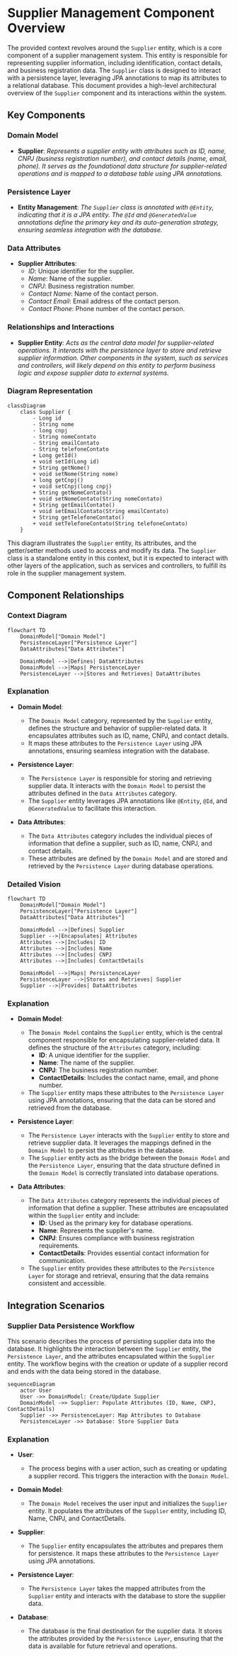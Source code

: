 # Supplier Management Component Overview

The provided context revolves around the `Supplier` entity, which is a core component of a supplier management system. This entity is responsible for representing supplier information, including identification, contact details, and business registration data. The `Supplier` class is designed to interact with a persistence layer, leveraging JPA annotations to map its attributes to a relational database. This document provides a high-level architectural overview of the `Supplier` component and its interactions within the system.

## Key Components

### Domain Model
- **Supplier**: *Represents a supplier entity with attributes such as ID, name, CNPJ (business registration number), and contact details (name, email, phone). It serves as the foundational data structure for supplier-related operations and is mapped to a database table using JPA annotations.*

### Persistence Layer
- **Entity Management**: *The `Supplier` class is annotated with `@Entity`, indicating that it is a JPA entity. The `@Id` and `@GeneratedValue` annotations define the primary key and its auto-generation strategy, ensuring seamless integration with the database.*

### Data Attributes
- **Supplier Attributes**:
  - *ID*: Unique identifier for the supplier.
  - *Name*: Name of the supplier.
  - *CNPJ*: Business registration number.
  - *Contact Name*: Name of the contact person.
  - *Contact Email*: Email address of the contact person.
  - *Contact Phone*: Phone number of the contact person.

### Relationships and Interactions
- **Supplier Entity**: *Acts as the central data model for supplier-related operations. It interacts with the persistence layer to store and retrieve supplier information. Other components in the system, such as services and controllers, will likely depend on this entity to perform business logic and expose supplier data to external systems.*

### Diagram Representation

```mermaid
classDiagram
    class Supplier {
        - Long id
        - String nome
        - long cnpj
        - String nomeContato
        - String emailContato
        - String telefoneContato
        + Long getId()
        + void setId(Long id)
        + String getNome()
        + void setNome(String nome)
        + long getCnpj()
        + void setCnpj(long cnpj)
        + String getNomeContato()
        + void setNomeContato(String nomeContato)
        + String getEmailContato()
        + void setEmailContato(String emailContato)
        + String getTelefoneContato()
        + void setTelefoneContato(String telefoneContato)
    }
```

This diagram illustrates the `Supplier` entity, its attributes, and the getter/setter methods used to access and modify its data. The `Supplier` class is a standalone entity in this context, but it is expected to interact with other layers of the application, such as services and controllers, to fulfill its role in the supplier management system.
## Component Relationships

### Context Diagram

```mermaid
flowchart TD
    DomainModel["Domain Model"]
    PersistenceLayer["Persistence Layer"]
    DataAttributes["Data Attributes"]

    DomainModel -->|Defines| DataAttributes
    DomainModel -->|Maps| PersistenceLayer
    PersistenceLayer -->|Stores and Retrieves| DataAttributes
```

### Explanation

- **Domain Model**:
  - The `Domain Model` category, represented by the `Supplier` entity, defines the structure and behavior of supplier-related data. It encapsulates attributes such as ID, name, CNPJ, and contact details.
  - It maps these attributes to the `Persistence Layer` using JPA annotations, ensuring seamless integration with the database.

- **Persistence Layer**:
  - The `Persistence Layer` is responsible for storing and retrieving supplier data. It interacts with the `Domain Model` to persist the attributes defined in the `Data Attributes` category.
  - The `Supplier` entity leverages JPA annotations like `@Entity`, `@Id`, and `@GeneratedValue` to facilitate this interaction.

- **Data Attributes**:
  - The `Data Attributes` category includes the individual pieces of information that define a supplier, such as ID, name, CNPJ, and contact details.
  - These attributes are defined by the `Domain Model` and are stored and retrieved by the `Persistence Layer` during database operations.
### Detailed Vision

```mermaid
flowchart TD
    DomainModel["Domain Model"]
    PersistenceLayer["Persistence Layer"]
    DataAttributes["Data Attributes"]

    DomainModel -->|Defines| Supplier
    Supplier -->|Encapsulates| Attributes
    Attributes -->|Includes| ID
    Attributes -->|Includes| Name
    Attributes -->|Includes| CNPJ
    Attributes -->|Includes| ContactDetails

    DomainModel -->|Maps| PersistenceLayer
    PersistenceLayer -->|Stores and Retrieves| Supplier
    Supplier -->|Provides| DataAttributes
```

### Explanation

- **Domain Model**:
  - The `Domain Model` contains the `Supplier` entity, which is the central component responsible for encapsulating supplier-related data. It defines the structure of the `Attributes` category, including:
    - **ID**: A unique identifier for the supplier.
    - **Name**: The name of the supplier.
    - **CNPJ**: The business registration number.
    - **ContactDetails**: Includes the contact name, email, and phone number.
  - The `Supplier` entity maps these attributes to the `Persistence Layer` using JPA annotations, ensuring that the data can be stored and retrieved from the database.

- **Persistence Layer**:
  - The `Persistence Layer` interacts with the `Supplier` entity to store and retrieve supplier data. It leverages the mappings defined in the `Domain Model` to persist the attributes in the database.
  - The `Supplier` entity acts as the bridge between the `Domain Model` and the `Persistence Layer`, ensuring that the data structure defined in the `Domain Model` is correctly translated into database operations.

- **Data Attributes**:
  - The `Data Attributes` category represents the individual pieces of information that define a supplier. These attributes are encapsulated within the `Supplier` entity and include:
    - **ID**: Used as the primary key for database operations.
    - **Name**: Represents the supplier's name.
    - **CNPJ**: Ensures compliance with business registration requirements.
    - **ContactDetails**: Provides essential contact information for communication.
  - The `Supplier` entity provides these attributes to the `Persistence Layer` for storage and retrieval, ensuring that the data remains consistent and accessible.
## Integration Scenarios

### Supplier Data Persistence Workflow

This scenario describes the process of persisting supplier data into the database. It highlights the interaction between the `Supplier` entity, the `Persistence Layer`, and the attributes encapsulated within the `Supplier` entity. The workflow begins with the creation or update of a supplier record and ends with the data being stored in the database.

```mermaid
sequenceDiagram
    actor User
    User ->> DomainModel: Create/Update Supplier
    DomainModel ->> Supplier: Populate Attributes (ID, Name, CNPJ, ContactDetails)
    Supplier ->> PersistenceLayer: Map Attributes to Database
    PersistenceLayer ->> Database: Store Supplier Data
```

### Explanation

- **User**:
  - The process begins with a user action, such as creating or updating a supplier record. This triggers the interaction with the `Domain Model`.

- **Domain Model**:
  - The `Domain Model` receives the user input and initializes the `Supplier` entity. It populates the attributes of the `Supplier` entity, including ID, Name, CNPJ, and ContactDetails.

- **Supplier**:
  - The `Supplier` entity encapsulates the attributes and prepares them for persistence. It maps these attributes to the `Persistence Layer` using JPA annotations.

- **Persistence Layer**:
  - The `Persistence Layer` takes the mapped attributes from the `Supplier` entity and interacts with the database to store the supplier data.

- **Database**:
  - The database is the final destination for the supplier data. It stores the attributes provided by the `Persistence Layer`, ensuring that the data is available for future retrieval and operations.
